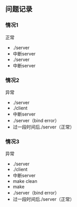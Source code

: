 ## 问题记录

### 情况1

正常

- ./server
- 中断server
- ./server
- 中断server



### 情况2

异常

- ./server
- ./client
- 中断server
- ./server（bind error）
- 过一段时间后./server（正常）



### 情况3

异常

- ./server
- ./client
- 中断server
- make clean
- make
- ./server（bind error）
- 过一段时间后./server（正常）

